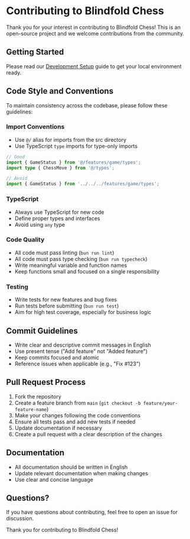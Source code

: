 # Contributing to Blindfold Chess

Thank you for your interest in contributing to Blindfold Chess! This is an open-source project and we welcome contributions from the community.

## Getting Started

Please read our [Development Setup](./docs/development.md) guide to get your local environment ready.

## Code Style and Conventions

To maintain consistency across the codebase, please follow these guidelines:

### Import Conventions
- Use `@/` alias for imports from the src directory
- Use TypeScript `type` imports for type-only imports

```typescript
// Good
import { GameStatus } from '@/features/game/types';
import type { ChessMove } from '@/types';

// Avoid
import { GameStatus } from '../../../features/game/types';
```

### TypeScript
- Always use TypeScript for new code
- Define proper types and interfaces
- Avoid using `any` type

### Code Quality
- All code must pass linting (`bun run lint`)
- All code must pass type checking (`bun run typecheck`)
- Write meaningful variable and function names
- Keep functions small and focused on a single responsibility

### Testing
- Write tests for new features and bug fixes
- Run tests before submitting (`bun run test`)
- Aim for high test coverage, especially for business logic

## Commit Guidelines

- Write clear and descriptive commit messages in English
- Use present tense ("Add feature" not "Added feature")
- Keep commits focused and atomic
- Reference issues when applicable (e.g., "Fix #123")

## Pull Request Process

1. Fork the repository
2. Create a feature branch from `main` (`git checkout -b feature/your-feature-name`)
3. Make your changes following the code conventions
4. Ensure all tests pass and add new tests if needed
5. Update documentation if necessary
6. Create a pull request with a clear description of the changes

## Documentation

- All documentation should be written in English
- Update relevant documentation when making changes
- Use clear and concise language

## Questions?

If you have questions about contributing, feel free to open an issue for discussion.

Thank you for contributing to Blindfold Chess!